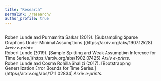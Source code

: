 ```yaml
---
title: "Research"
permalink: /research/
author_profile: true
---
```

<br>
Robert Lunde and Purnamrita Sarkar (2019). [Subsampling Sparse Graphons Under Minimal Assumptions.](https://arxiv.org/abs/1907.12528)  <i>Arxiv e-prints</i>.

<br>
Robert Lunde (2019). [Sample Splitting and Weak Assumption Inference for Time Series.](https://arxiv.org/abs/1902.07425)  <i>Arxiv e-prints</i>.

<br>
Robert Lunde and Cosma Rohilla Shalizi (2017). [Bootstrapping Generalization Error Bounds for Time Series.](https://arxiv.org/abs/1711.02834)  <i>Arxiv e-prints</i>.


